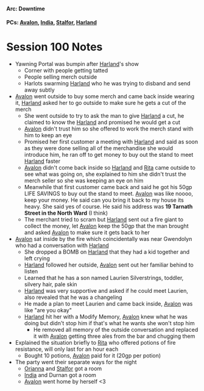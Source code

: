 #### Arc: Downtime
#### PCs: [Avalon](PCs/Current/Avalon.md), [India](PCs/Current/India.md), [Stalfor](PCs/Current/Stalfor.md), [Harland](PCs/Current/Harland.md)

# Session 100 Notes
- Yawning Portal was bumpin after [Harland](PCs/Current/Harland.md)'s show
	- Corner with people getting tatted
	- People selling merch outside
	- Harlots swarming [Harland](PCs/Current/Harland.md) who he was trying to disband and send away subtly
- [Avalon](PCs/Current/Avalon.md) went outside to buy some merch and came back inside wearing it, [Harland](PCs/Current/Harland.md) asked her to go outside to make sure he gets a cut of the merch
	- She went outside to try to ask the man to give [Harland](PCs/Current/Harland.md) a cut, he claimed to know the [Harland](PCs/Current/Harland.md) and promised he would get a cut
	- [Avalon](PCs/Current/Avalon.md) didn't trust him so she offered to work the merch stand with him to keep an eye
	- Promised her first customer a meeting with [Harland](PCs/Current/Harland.md) and said as soon as they were done selling all of the merchandise she would introduce him, he ran off to get money to buy out the stand to meet [Harland](PCs/Current/Harland.md) faster
	- [Avalon](PCs/Current/Avalon.md) didn't come back inside so [Harland](PCs/Current/Harland.md) and [Rita](NPCs/Living/Rita) came outside to see what was going on, she explained to him she didn't trust the merch seller so she was keeping an eye on him
	- Meanwhile that first customer came back and said he got his 50gp LIFE SAVINGS to buy out the stand to meet. [Avalon](PCs/Current/Avalon.md) was like noooo, keep your money.  He said can you bring it back to my house its heavy. She said yes of course. He said his address was **19 Tarnath Street in the North Ward** (I think)
	- The merchant tried to scram but [Harland](PCs/Current/Harland.md) sent out a fire giant to collect the money, let [Avalon](PCs/Current/Avalon.md) keep the 50gp that the man brought and asked [Avalon](PCs/Current/Avalon.md) to make sure it gets back to her
- [Avalon](PCs/Current/Avalon.md) sat inside by the fire which coincidentally was near Gwendolyn who had a conversation with [Harland](PCs/Current/Harland.md)
	- She dropped a BOMB on [Harland](PCs/Current/Harland.md) that they had a kid together and left crying
	- [Harland](PCs/Current/Harland.md) followed her outside, [Avalon](PCs/Current/Avalon.md) sent out her familiar behind to listen
	- Learned that he has a son named Laurien Silverstrings, toddler, silvery hair, pale skin
	- [Harland](PCs/Current/Harland.md) was very supportive and asked if he could meet Laurien, also revealed that he was a changeling
	- He made a plan to meet Laurien and came back inside, [Avalon](PCs/Current/Avalon.md) was like "are you okay"
	- [Harland](PCs/Current/Harland.md) hit her with a Modify Memory, [Avalon](PCs/Current/Avalon.md) knew what he was doing but didn't stop him if that's what he wants she won't stop him
		- He removed all memory of the outside conversation and replaced it with [Avalon](PCs/Current/Avalon.md) getting three ales from the bar and chugging them
- Explained the situation briefly to [Rita](NPCs/Living/Rita) who offered potions of fire resistance, will only last for an hour each
	- Bought 10 potions, [Avalon](PCs/Current/Avalon.md) paid for it (20gp per potion)
- The party went their separate ways for the night
	- [Orianna](NPCs/Living/Greed.md) and [Stalfor](PCs/Current/Stalfor.md) got a room
	- [India](PCs/Current/India.md) and Durnan got a room
	- [Avalon](PCs/Current/Avalon.md) went home by herself <3